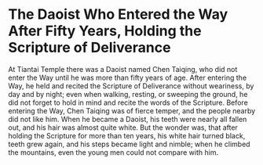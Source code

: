 # The Daoist Who Entered the Way After Fifty Years, Holding the Scripture of Deliverance

At Tiantai Temple there was a Daoist named Chen Taiqing, who did not enter the Way until he was more than fifty years of age. After entering the Way, he held and recited the Scripture of Deliverance without weariness, by day and by night; even when walking, resting, or sweeping the ground, he did not forget to hold in mind and recite the words of the Scripture. Before entering the Way, Chen Taiqing was of fierce temper, and the people nearby did not like him. When he became a Daoist, his teeth were nearly all fallen out, and his hair was almost quite white. But the wonder was, that after holding the Scripture for more than ten years, his white hair turned black, teeth grew again, and his steps became light and nimble; when he climbed the mountains, even the young men could not compare with him.
